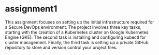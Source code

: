 # assignment1

This assignment focuses on setting up the initial infrastructure required for a Secure DevOps environment. The project involves three key tasks, starting with the creation of a Kubernetes cluster on Google Kubernetes Engine (GKE). The second task is installing and configuring kubectl for cluster management. Finally, the third task is setting up a private GitHub repository to store and version control your project files.
